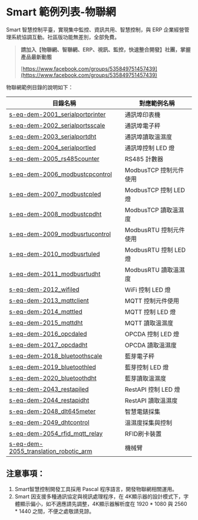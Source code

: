 # Smart 範例列表-物聯網

Smart 智慧控制平臺，實現集中監控、資訊共用、智慧控制，與 ERP 企業經營管理系統協調互動。社區版功能無差別，全部免費。

> **請加入【物聯網、智聯網、ERP、視訊、監控，快速整合開發】社團，掌握產品最新動態**
>
> [https://www.facebook.com/groups/535849751457439](https://www.facebook.com/groups/535849751457439)

物聯網範例目錄的說明如下：

|目錄名稱|對應範例名稱|
|-------|------------|
|[s-eq-dem-2001_serialportprinter](s-eq-dem-2001_serialportprinter/)|通訊埠印表機|
|[s-eq-dem-2002_serialportsscale](s-eq-dem-2002_serialportsscale/)|通訊埠電子秤|
|[s-eq-dem-2003_serialportdht](s-eq-dem-2003_serialportdht/)|通訊埠讀取溫濕度|
|[s-eq-dem-2004_serialportled](s-eq-dem-2004_serialportled/)|通訊埠控制 LED 燈|
|[s-eq-dem-2005_rs485counter](s-eq-dem-2005_rs485counter/)|RS485 計數器|
|[s-eq-dem-2006_modbustcpcontrol](s-eq-dem-2006_modbustcpcontrol/)|ModbusTCP 控制元件使用|
|[s-eq-dem-2007_modbustcpled](s-eq-dem-2007_modbustcpled/)|ModbusTCP 控制 LED 燈|
|[s-eq-dem-2008_modbustcpdht](s-eq-dem-2008_modbustcpdht/)| ModbusTCP 讀取溫濕度|
|[s-eq-dem-2009_modbusrtucontrol](s-eq-dem-2009_modbusrtucontrol/)| ModbusRTU 控制元件使用|
|[s-eq-dem-2010_modbusrtuled](s-eq-dem-2010_modbusrtuled/)| ModbusRTU 控制 LED 燈|
|[s-eq-dem-2011_modbusrtudht](s-eq-dem-2011_modbusrtudht/)|ModbusRTU 讀取溫濕度|
|[s-eq-dem-2012_wifiled](s-eq-dem-2012_wifiled/)|WiFi 控制 LED 燈|
|[s-eq-dem-2013_mqttclient](s-eq-dem-2013_mqttclient/)| MQTT 控制元件使用|
|[s-eq-dem-2014_mqttled](s-eq-dem-2014_mqttled/)|MQTT 控制 LED 燈|
|[s-eq-dem-2015_mqttdht](s-eq-dem-2015_mqttdht/)| MQTT 讀取溫濕度|
|[s-eq-dem-2016_opcdaled](s-eq-dem-2016_opcdaled/)| OPCDA 控制 LED 燈|
|[s-eq-dem-2017_opcdadht](s-eq-dem-2017_opcdadht/)| OPCDA 讀取溫濕度|
|[s-eq-dem-2018_bluetoothscale](s-eq-dem-2018_bluetoothscale/)| 藍芽電子秤|
|[s-eq-dem-2019_bluetoothled](s-eq-dem-2019_bluetoothled/)|藍芽控制 LED 燈|
|[s-eq-dem-2020_bluetoothdht](s-eq-dem-2020_bluetoothdht/)| 藍芽讀取溫濕度|
|[s-eq-dem-2043_restapiled](s-eq-dem-2043_restapiled/)|RestAPI 控制 LED 燈|
|[s-eq-dem-2044_restapidht](s-eq-dem-2044_restapidht/)|RestAPI 讀取溫濕度|
|[s-eq-dem-2048_dlt645meter](s-eq-dem-2048_dlt645meter/)|智慧電錶採集|
|[s-eq-dem-2049_dhtcontrol](s-eq-dem-2049_dhtcontrol/)|溫濕度採集與控制|
|[s-eq-dem-2054_rfid_mqtt_relay](s-eq-dem-2054_rfid_mqtt_relay/)|RFID刷卡裝置|
|[s-eq-dem-2055_translation_robotic_arm](s-eq-dem-2055_translation_robotic_arm/)|機械臂|

## 注意事項：
1. Smart智慧控制開發工具採用 Pascal 程序語言，開發物聯網相關運用。
2. Smart 因支援多種通訊協定與視訊處理程序，在 4K顯示器的設計模式下，字體顯示偏小，如不適應請先調整，4K顯示器解析度在 1920 * 1080 與 2560 * 1440 之間，不便之處敬請見諒。